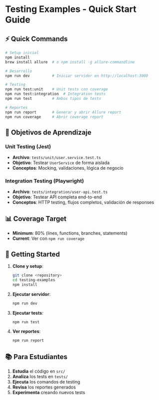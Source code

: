 # Testing Examples - Quick Start Guide

## ⚡ Quick Commands

```bash
# Setup inicial
npm install
brew install allure  # o npm install -g allure-commandline

# Desarrollo
npm run dev          # Iniciar servidor en http://localhost:3000

# Testing
npm run test:unit    # Unit tests con coverage
npm run test:integration  # Integration tests
npm run test         # Ambos tipos de tests

# Reportes
npm run report       # Generar y abrir Allure report
npm run coverage     # Abrir coverage report
```

## 🎯 Objetivos de Aprendizaje

### Unit Testing (Jest)

- **Archivo**: `tests/unit/user.service.test.ts`
- **Objetivo**: Testear `UserService` de forma aislada
- **Conceptos**: Mocking, validaciones, lógica de negocio

### Integration Testing (Playwright)

- **Archivo**: `tests/integration/user-api.test.ts`
- **Objetivo**: Testear API completa end-to-end
- **Conceptos**: HTTP testing, flujos completos, validación de responses

## 📊 Coverage Target

- **Minimum**: 80% (lines, functions, branches, statements)
- **Current**: Ver con `npm run coverage`

## 🏁 Getting Started

1. **Clone y setup**:

   ```bash
   git clone <repository>
   cd testing-examples
   npm install
   ```

2. **Ejecutar servidor**:

   ```bash
   npm run dev
   ```

3. **Ejecutar tests**:

   ```bash
   npm run test
   ```

4. **Ver reportes**:
   ```bash
   npm run report
   ```

## 📚 Para Estudiantes

1. **Estudia** el código en `src/`
2. **Analiza** los tests en `tests/`
3. **Ejecuta** los comandos de testing
4. **Revisa** los reportes generados
5. **Experimenta** creando nuevos tests
